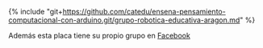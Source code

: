 {% include "git+https://github.com/catedu/ensena-pensamiento-computacional-con-arduino.git/grupo-robotica-educativa-aragon.md" %}

Además esta placa tiene su propio grupo en [Facebook](https://www.facebook.com/groups/817088771809377/)
